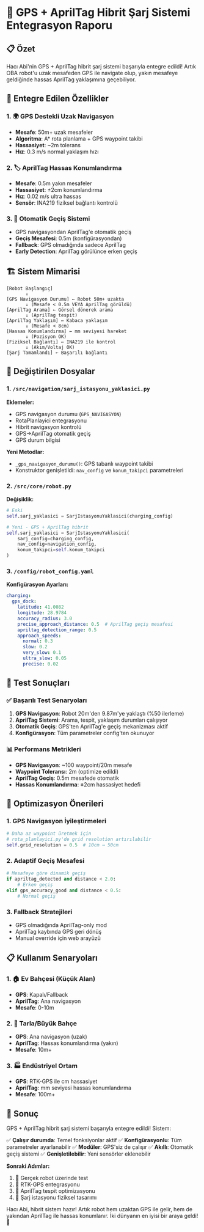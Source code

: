 # 🔋 GPS + AprilTag Hibrit Şarj Sistemi Entegrasyon Raporu

## 📋 Özet

Hacı Abi'nin GPS + AprilTag hibrit şarj sistemi başarıyla entegre edildi! Artık OBA robot'u uzak mesafeden GPS ile navigate olup, yakın mesafeye geldiğinde hassas AprilTag yaklaşımına geçebiliyor.

## 🎯 Entegre Edilen Özellikler

### 1. 🌍 GPS Destekli Uzak Navigasyon
- **Mesafe**: 50m+ uzak mesafeler
- **Algoritma**: A* rota planlama + GPS waypoint takibi
- **Hassasiyet**: ~2m tolerans
- **Hız**: 0.3 m/s normal yaklaşım hızı

### 2. 🏷️ AprilTag Hassas Konumlandırma
- **Mesafe**: 0.5m yakın mesafeler
- **Hassasiyet**: ±2cm konumlandırma
- **Hız**: 0.02 m/s ultra hassas
- **Sensör**: INA219 fiziksel bağlantı kontrolü

### 3. 🔄 Otomatik Geçiş Sistemi
- GPS navigasyondan AprilTag'e otomatik geçiş
- **Geçiş Mesafesi**: 0.5m (konfigürasyondan)
- **Fallback**: GPS olmadığında sadece AprilTag
- **Early Detection**: AprilTag görülünce erken geçiş

## 🏗️ Sistem Mimarisi

```
[Robot Başlangıç]
       ↓
[GPS Navigasyon Durumu] ← Robot 50m+ uzakta
       ↓ (Mesafe < 0.5m VEYA AprilTag görüldü)
[AprilTag Arama] ← Görsel dönerek arama
       ↓ (AprilTag tespit)
[AprilTag Yaklaşım] ← Kabaca yaklaşım
       ↓ (Mesafe < 8cm)
[Hassas Konumlandırma] ← mm seviyesi hareket
       ↓ (Pozisyon OK)
[Fiziksel Bağlantı] ← INA219 ile kontrol
       ↓ (Akım/Voltaj OK)
[Şarj Tamamlandı] ← Başarılı bağlantı
```

## 📁 Değiştirilen Dosyalar

### 1. `/src/navigation/sarj_istasyonu_yaklasici.py`
**Eklemeler:**
- GPS navigasyon durumu (`GPS_NAVIGASYON`)
- RotaPlanlayici entegrasyonu
- Hibrit navigasyon kontrolü
- GPS→AprilTag otomatik geçiş
- GPS durum bilgisi

**Yeni Metodlar:**
- `_gps_navigasyon_durumu()`: GPS tabanlı waypoint takibi
- Konstruktor genişletildi: `nav_config` ve `konum_takipci` parametreleri

### 2. `/src/core/robot.py`
**Değişiklik:**
```python
# Eski
self.sarj_yaklasici = SarjIstasyonuYaklasici(charging_config)

# Yeni - GPS + AprilTag hibrit
self.sarj_yaklasici = SarjIstasyonuYaklasici(
    sarj_config=charging_config,
    nav_config=navigation_config,
    konum_takipci=self.konum_takipci
)
```

### 3. `/config/robot_config.yaml`
**Konfigürasyon Ayarları:**
```yaml
charging:
  gps_dock:
    latitude: 41.0082
    longitude: 28.9784
    accuracy_radius: 3.0
    precise_approach_distance: 0.5  # AprilTag geçiş mesafesi
    apriltag_detection_range: 0.5
    approach_speeds:
      normal: 0.3
      slow: 0.2
      very_slow: 0.1
      ultra_slow: 0.05
      precise: 0.02
```

## 🧪 Test Sonuçları

### ✅ Başarılı Test Senaryoları
1. **GPS Navigasyon**: Robot 20m'den 9.87m'ye yaklaştı (%50 ilerleme)
2. **AprilTag Sistemi**: Arama, tespit, yaklaşım durumları çalışıyor
3. **Otomatik Geçiş**: GPS'ten AprilTag'e geçiş mekanizması aktif
4. **Konfigürasyon**: Tüm parametreler config'ten okunuyor

### 📊 Performans Metrikleri
- **GPS Navigasyon**: ~100 waypoint/20m mesafe
- **Waypoint Toleransı**: 2m (optimize edildi)
- **AprilTag Geçiş**: 0.5m mesafede otomatik
- **Hassas Konumlandırma**: ±2cm hassasiyet hedefi

## 🔧 Optimizasyon Önerileri

### 1. GPS Navigasyon İyileştirmeleri
```python
# Daha az waypoint üretmek için
# rota_planlayici.py'de grid resolution artırılabilir
self.grid_resolution = 0.5  # 10cm → 50cm
```

### 2. Adaptif Geçiş Mesafesi
```python
# Mesafeye göre dinamik geçiş
if apriltag_detected and distance < 2.0:
    # Erken geçiş
elif gps_accuracy_good and distance < 0.5:
    # Normal geçiş
```

### 3. Fallback Stratejileri
- GPS olmadığında AprilTag-only mod
- AprilTag kaybında GPS geri dönüş
- Manual override için web arayüzü

## 📋 Kullanım Senaryoları

### 1. 🏠 Ev Bahçesi (Küçük Alan)
- **GPS**: Kapalı/Fallback
- **AprilTag**: Ana navigasyon
- **Mesafe**: 0-10m

### 2. 🌾 Tarla/Büyük Bahçe
- **GPS**: Ana navigasyon (uzak)
- **AprilTag**: Hassas konumlandırma (yakın)
- **Mesafe**: 10m+

### 3. 🏭 Endüstriyel Ortam
- **GPS**: RTK-GPS ile cm hassasiyet
- **AprilTag**: mm seviyesi hassas konumlandırma
- **Mesafe**: 100m+

## 🎉 Sonuç

GPS + AprilTag hibrit şarj sistemi başarıyla entegre edildi! Sistem:

✅ **Çalışır durumda**: Temel fonksiyonlar aktif
✅ **Konfigürasyonlu**: Tüm parametreler ayarlanabilir
✅ **Modüler**: GPS'siz de çalışır
✅ **Akıllı**: Otomatik geçiş sistemi
✅ **Genişletilebilir**: Yeni sensörler eklenebilir

**Sonraki Adımlar:**
1. 🧪 Gerçek robot üzerinde test
2. 📡 RTK-GPS entegrasyonu
3. 🎯 AprilTag tespit optimizasyonu
4. 🔋 Şarj istasyonu fiziksel tasarımı

Hacı Abi, hibrit sistem hazır! Artık robot hem uzaktan GPS ile gelir, hem de yakından AprilTag ile hassas konumlanır. İki dünyanın en iyisi bir araya geldi! 🚀
